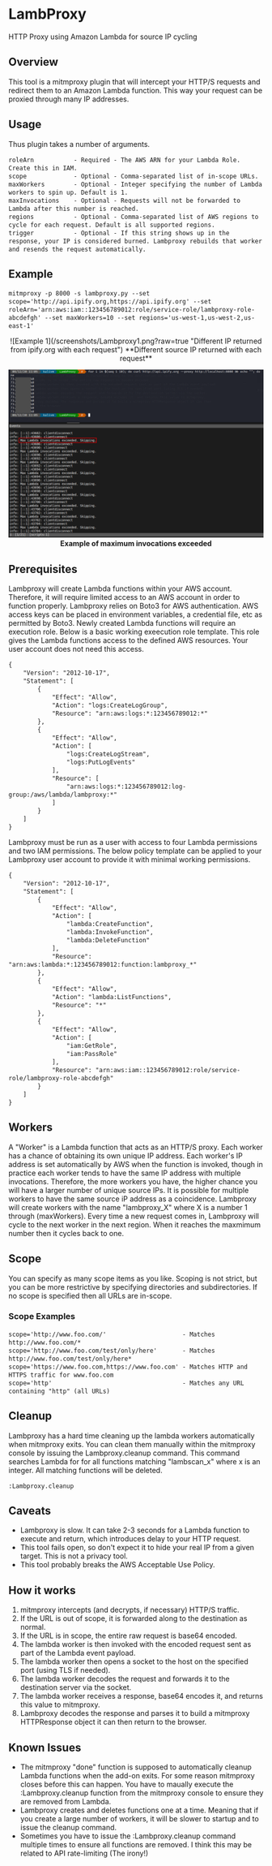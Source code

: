 # LambProxy
HTTP Proxy using Amazon Lambda for source IP cycling

## Overview
This tool is a mitmproxy plugin that will intercept your HTTP/S requests and redirect them to an Amazon Lambda function. This way your request can be proxied through many IP addresses.

## Usage
Thus plugin takes a number of arguments.

    roleArn           - Required - The AWS ARN for your Lambda Role. Create this in IAM.
    scope             - Optional - Comma-separated list of in-scope URLs.
    maxWorkers        - Optional - Integer specifying the number of Lambda workers to spin up. Default is 1.
    maxInvocations    - Optional - Requests will not be forwarded to Lambda after this number is reached.
    regions           - Optional - Comma-separated list of AWS regions to cycle for each request. Default is all supported regions.
    trigger           - Optional - If this string shows up in the response, your IP is considered burned. Lambproxy rebuilds that worker and resends the request automatically.

## Example
    mitmproxy -p 8000 -s lambproxy.py --set scope='http://api.ipify.org,https://api.ipify.org' --set roleArn='arn:aws:iam::123456789012:role/service-role/lambproxy-role-abcdefgh' --set maxWorkers=10 --set regions='us-west-1,us-west-2,us-east-1'

<div align="center">
![Example 1](/screenshots/Lambproxy1.png?raw=true "Different IP returned from ipify.org with each request")
**Different source IP returned with each request**

![Example 2](/screenshots/Lambproxy2.png?raw=true "Invocation limit exceeded")
**Example of maximum invocations exceeded**
</div>

## Prerequisites
Lambproxy will create Lambda functions within your AWS account. Therefore, it will require limited access to an AWS account in order to function properly. Lambproxy relies on Boto3 for AWS authentication. AWS access keys can be placed in environment variables, a credential file, etc as permitted by Boto3. Newly created Lambda functions will require an execution role. Below is a basic working exeecution role template. This role gives the Lambda functions access to the defined AWS resources. Your user account does not need this access.

    {
        "Version": "2012-10-17",
        "Statement": [
            {
                "Effect": "Allow",
                "Action": "logs:CreateLogGroup",
                "Resource": "arn:aws:logs:*:123456789012:*"
            },
            {
                "Effect": "Allow",
                "Action": [
                    "logs:CreateLogStream",
                    "logs:PutLogEvents"
                ],
                "Resource": [
                    "arn:aws:logs:*:123456789012:log-group:/aws/lambda/lambproxy:*"
                ]
            }
        ]
    }

Lambproxy must be run as a user with access to four Lambda permissions and two IAM permissions. The below policy template can be applied to your Lambproxy user account to provide it with minimal working permissions.

    {
        "Version": "2012-10-17",
        "Statement": [
            {
                "Effect": "Allow",
                "Action": [
                    "lambda:CreateFunction",
                    "lambda:InvokeFunction",
                    "lambda:DeleteFunction"
                ],
                "Resource": "arn:aws:lambda:*:123456789012:function:lambproxy_*"
            },
            {
                "Effect": "Allow",
                "Action": "lambda:ListFunctions",
                "Resource": "*"
            },
            {
                "Effect": "Allow",
                "Action": [
                    "iam:GetRole",
                    "iam:PassRole"
                ],
                "Resource": "arn:aws:iam::123456789012:role/service-role/lambproxy-role-abcdefgh"
            }
        ]
    }

## Workers
A "Worker" is a Lambda function that acts as an HTTP/S proxy. Each worker has a chance of obtaining its own unique IP address. Each worker's IP address is set automatically by AWS when the function is invoked, though in practice each worker tends to have the same IP address with multiple invocations. Therefore, the more workers you have, the higher chance you will have a larger number of unique source IPs. It is possible for multiple workers to have the same source iP address as a coincidence. Lambproxy will create workers with the name "lambproxy_X" where X is a number 1 through (maxWorkers). Every time a new request comes in, Lambproxy will cycle to the next worker in the next region. When it reaches the maxmimum number then it cycles back to one.

## Scope
You can specify as many scope items as you like. Scoping is not strict, but you can be more restrictive by specifying directories and subdirectories. If no scope is specified then all URLs are in-scope.

### Scope Examples
    scope='http://www.foo.com/'                     - Matches http://www.foo.com/*
    scope='http://www.foo.com/test/only/here'       - Matches http://www.foo.com/test/only/here*
    scope='https://www.foo.com,https://www.foo.com' - Matches HTTP and HTTPS traffic for www.foo.com
    scope='http'                                    - Matches any URL containing "http" (all URLs)
    
## Cleanup
Lambproxy has a hard time cleaning up the lambda workers automatically when mitmproxy exits. You can clean them manually within the mitmproxy console by issuing the Lambproxy.cleanup command. This command searches Lambda for for all functions matching "lambscan_x" where x is an integer. All matching functions will be deleted.

    :Lambproxy.cleanup

## Caveats
- Lambproxy is slow. It can take 2-3 seconds for a Lambda function to execute and return, which introduces delay to your HTTP request.
- This tool fails open, so don't expect it to hide your real IP from a given target. This is not a privacy tool.
- This tool probably breaks the AWS Acceptable Use Policy.

## How it works
1. mitmproxy intercepts (and decrypts, if necessary) HTTP/S traffic.
2. If the URL is out of scope, it is forwarded along to the destination as normal.
3. If the URL is in scope, the entire raw request is base64 encoded.
4. The lambda worker is then invoked with the encoded request sent as part of the Lambda event payload.
5. The lambda worker then opens a socket to the host on the specified port (using TLS if needed).
6. The lambda worker decodes the request and forwards it to the destination server via the socket.
7. The lambda worker receives a response, base64 encodes it, and returns this value to mitmproxy.
8. Lambproxy decodes the response and parses it to build a mitmproxy HTTPResponse object it can then return to the browser.

## Known Issues
- The mitmproxy "done" function is supposed to automatically cleanup Lambda functions when the add-on exits. For some reason mitmproxy closes before this can happen. You have to maually execute the :Lambproxy.cleanup function from the mitmproxy console to ensure they are removed from Lambda.
- Lambproxy creates and deletes functions one at a time. Meaning that if you create a large number of workers, it will be slower to startup and to issue the cleanup command.
- Sometimes you have to issue the :Lambproxy.cleanup command multiple times to ensure all functions are removed. I think this may be related to API rate-limiting (The irony!)